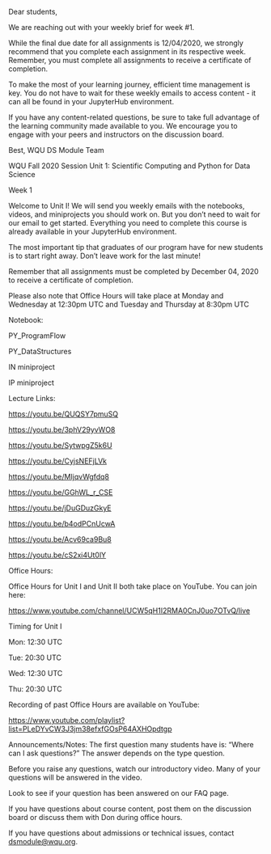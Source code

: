 Dear students, 

We are reaching out with your weekly brief for week #1. 

While the final due date for all assignments is 12/04/2020, we strongly recommend that you complete each assignment in its respective week. Remember, you must complete all assignments to receive a certificate of completion. 

To make the most of your learning journey, efficient time management is key. You do not have to wait for these weekly emails to access content - it can all be found in your JupyterHub environment. 

If you have any content-related questions, be sure to take full advantage of the learning community made available to you. We encourage you to engage with your peers and instructors on the discussion board. 

Best,
WQU DS Module Team


WQU Fall 2020 Session 
Unit 1: Scientific Computing and Python for Data Science



 
Week 1

Welcome to Unit I! We will send you weekly emails with the notebooks, videos, and miniprojects you should work on. But you don’t need to wait for our email to get started. Everything you need to complete this course is already available in your JupyterHub environment.

The most important tip that graduates of our program have for new students is to start right away. Don’t leave work for the last minute!

Remember that all assignments must be completed by December 04,  2020 to receive a certificate of completion.

Please also note that Office Hours will take place at Monday and Wednesday at 12:30pm UTC and Tuesday and Thursday at 8:30pm UTC

 
Notebook: 

PY_ProgramFlow

PY_DataStructures

IN miniproject

IP miniproject

Lecture Links: 

https://youtu.be/QUQSY7pmuSQ

https://youtu.be/3phV29yvWO8

https://youtu.be/SytwpgZ5k6U

https://youtu.be/CyjsNEFjLVk

https://youtu.be/MIjqvWgfdq8

https://youtu.be/GGhWL_r_CSE

https://youtu.be/jDuGDuzGkyE

https://youtu.be/b4odPCnUcwA

https://youtu.be/Acv69ca9Bu8

https://youtu.be/cS2xi4Ut0lY

Office Hours:

Office Hours for Unit I and Unit II both take place on YouTube. You can join here:

https://www.youtube.com/channel/UCW5qH1I2RMA0CnJ0uo7OTvQ/live

 
Timing for Unit I

Mon: 12:30 UTC 

Tue: 20:30 UTC 

Wed: 12:30 UTC 

Thu: 20:30 UTC 

 
Recording of past Office Hours are available on YouTube:

https://www.youtube.com/playlist?list=PLeDYvCW3J3jm38efxfGOsP64AXHOpdtgp

 
Announcements/Notes: 
The first question many students have is: “Where can I ask questions?” The answer depends on the type question.

Before you raise any questions, watch our introductory video. Many of your questions will be answered in the video.

Look to see if your question has been answered on our FAQ page. 

If you have questions about course content, post them on the discussion board or discuss them with Don during office hours. 

If you have questions about admissions or technical issues, contact dsmodule@wqu.org.